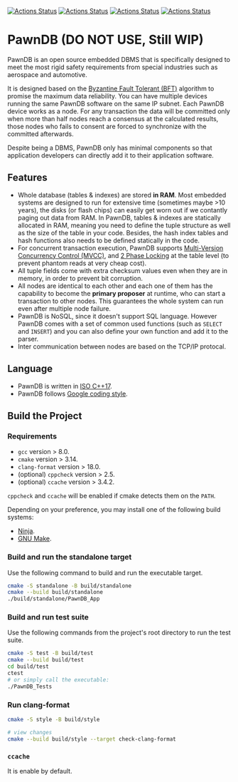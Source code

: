 [![Actions Status](https://github.com/xiahualiu/PawnDB/workflows/Ubuntu/badge.svg)](https://github.com/xiahualiu/PawnDB/actions)
[![Actions Status](https://github.com/xiahualiu/PawnDB/workflows/Standalone/badge.svg)](https://github.com/xiahualiu/PawnDB/actions)
[![Actions Status](https://github.com/xiahualiu/PawnDB/workflows/Install/badge.svg)](https://github.com/xiahualiu/PawnDB/actions)
[![Actions Status](https://github.com/xiahualiu/PawnDB/workflows/Style/badge.svg)](https://github.com/xiahualiu/PawnDB/actions)

# PawnDB (DO NOT USE, Still WIP)

PawnDB is an open source embedded DBMS that is specifically designed to meet the most rigid safety requirements from special industries such as aerospace and automotive.

It is designed based on the [Byzantine Fault Tolerant (BFT)](https://en.wikipedia.org/wiki/Byzantine_fault) algorithm to promise the maximum data reliability. You can have multiple devices running the same PawnDB software on the same IP subnet. Each PawnDB device works as a node. For any transaction the data will be committed only when more than half nodes reach a consensus at the calculated results, those nodes who fails to consent are forced to synchronize with the committed afterwards.

Despite being a DBMS, PawnDB only has minimal components so that application developers can directly add it to their application software.

## Features

- Whole database (tables & indexes) are stored **in RAM**. Most embedded systems are designed to run for extensive time (sometimes maybe >10 years), the disks (or flash chips) can easily get worn out if we contantly paging out data from RAM. In PawnDB, tables & indexes are statically allocated in RAM, meaning you need to define the tuple structure as well as the size of the table in your code. Besides, the hash index tables and hash functions also needs to be defined statically in the code.
- For concurrent transaction execution, PawnDB supports [Multi-Version Concurrency Control (MVCC)](https://en.wikipedia.org/wiki/Multiversion_concurrency_control), and [2 Phase Locking](https://en.wikipedia.org/wiki/Two-phase_locking) at the table level (to prevent phantom reads at very cheap cost).
- All tuple fields come with extra checksum values even when they are in memory, in order to prevent bit corruption.
- All nodes are identical to each other and each one of them has the capability to become the **primary proposer** at runtime, who can start a transaction to other nodes. This guarantees the whole system can run even after multiple node failure.
- PawnDB is NoSQL, since it doesn't support SQL language. However PawnDB comes with a set of common used functions (such as `SELECT` and `INSERT`) and you can also define your own function and add it to the parser. 
- Inter communication between nodes are based on the TCP/IP protocal.

## Language

* PawnDB is written in [ISO C++17](https://isocpp.org/std/the-standard).
* PawnDB follows [Google coding style](https://google.github.io/styleguide/).

## Build the Project

### Requirements

* `gcc` version > 8.0.
* `cmake` version > 3.14.
* `clang-format` version > 18.0.
* (optional) `cppcheck` version > 2.5.
* (optional) `ccache` version > 3.4.2.

`cppcheck` and `ccache` will be enabled if cmake detects them on the `PATH`.

Depending on your preference, you may install one of the following build systems:

* [Ninja](https://ninja-build.org/).
* [GNU Make](https://www.gnu.org/software/make/).

### Build and run the standalone target

Use the following command to build and run the executable target.

```bash
cmake -S standalone -B build/standalone
cmake --build build/standalone
./build/standalone/PawnDB_App
```

### Build and run test suite

Use the following commands from the project's root directory to run the test suite.

```bash
cmake -S test -B build/test
cmake --build build/test
cd build/test
ctest
# or simply call the executable: 
./PawnDB_Tests
```

### Run clang-format

```bash
cmake -S style -B build/style

# view changes
cmake --build build/style --target check-clang-format
```

### `ccache`

It is enable by default.
